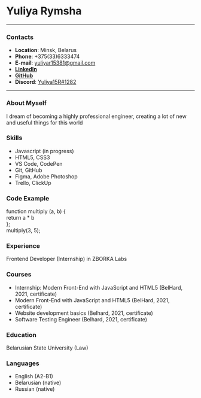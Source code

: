 # Yuliya Rymsha

---

### Contacts  
   *  **Location**: Minsk, Belarus
   *  **Phone**: +375(33)6333474
   *  **E-mail**: yuliyar15381@gmail.com
   *  [**LinkedIn**](https://www.linkedin.com/in/yuliya-rymsha/)
   *  [**GitHub**](https://github.com/YuliyaRymsha)
   *  **Discord**: [Yuliya15R#1282](https://discord.com/)  

---

### About Myself
I dream of becoming a highly professional engineer, creating a lot of new and useful things for this world 

### Skills
   * Javascript (in progress)
   * HTML5, CSS3
   * VS Code, CodePen
   * Git, GitHub
   * Figma, Adobe Photoshop
   * Trello, ClickUp

### Code Example

function multiply (a, b) {  
  return a * b  
};  
multiply(3, 5);  

### Experience  
Frontend Developer (Internship) in ZBORKA Labs 

### Courses
   * Internship: Modern Front-End with JavaScript and HTML5 (BelHard, 2021, certificate)
   * Modern Front-End with JavaScript and HTML5 (BelHard, 2021, certificate)
   * Website development basics (Belhard, 2021, certificate)
   * Software Testing Engineer (Belhard, 2021, certificate)
    
### Education
Belarusian State University (Law)

### Languages
   * English (A2-B1)
   * Belarusian (native)
   * Russian (native)
    

